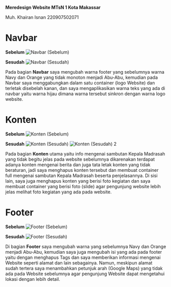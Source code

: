 **Meredesign Website MTsN 1 Kota Makassar**

Muh. Khairan Isnan
220907502071

# Navbar

**Sebelum**
 ![Navbar (Sebelum)](https://github.com/gthbkhrn/redesign-web-Khai/assets/147986653/dbb202f6-53ee-4edb-96f5-4dbafc178bab)

**Sesudah**
![Navbar (Sesudah)](https://github.com/gthbkhrn/redesign-web-Khai/assets/147986653/c2d1a5fc-a9d5-4938-a9f7-fa497b402c84)

Pada bagian **Navbar** saya mengubah warna footer yang sebelumnya warna Navy dan Orange yang tidak monoton menjadi Abu-Abu, kemudian pada Navbar saya menggabungkan dalam satu container (logo Website) dan terletak disebelah kanan, dan saya mengaplikasikan warna teks yang ada di navbar yaitu warna hijau dimana warna tersebut sinkron dengan warna logo website.

# Konten

**Sebelum**
![Konten (Sebelum)](https://github.com/gthbkhrn/redesign-web-Khai/assets/147986653/1b63bc63-c0b1-460b-a22a-53c0f48c7822)

**Sesudah**
![Konten (Sesudah)](https://github.com/gthbkhrn/redesign-web-Khai/assets/147986653/9344dab7-355c-472d-a4be-49208d9c0403)
![Konten (Sesudah) 2](https://github.com/gthbkhrn/redesign-web-Khai/assets/147986653/a2c0dea2-6553-4f98-ad77-968f3593ce37)

Pada bagian **Konten** utama yaitu info mengenai sambutan Kepala Madrasah yang tidak begitu jelas pada website sebelumnya dikarenakan terdapat adanya konten mengenai berita dan juga tata letak konten yang tidak beraturan, jadi saya menghapus konten tersebut dan membuat container full mengenai sambutan Kepala Madrasah beserta penjelasannya. Di sisi lain, saya juga menghapus konten yang berisi foto kegiatan dan saya membuat container yang berisi foto (slide) agar pengunjung website lebih jelas melihat foto kegiatan yang ada pada website.

# Footer 

**Sebelum**
![Footer (Sebelum)](https://github.com/gthbkhrn/redesign-web-Khai/assets/147986653/3f5d0a32-72f5-496d-a668-75dc75d319e4)

**Sesudah**
![Footer (Sesudah)](https://github.com/gthbkhrn/redesign-web-Khai/assets/147986653/8cc73216-e73d-437a-ae42-d247538def36)

Di bagian **Footer** saya mengubah warna yang sebelumnya Navy dan Orange menjadi Abu-Abu, kemudian saya juga mengubah isi yang ada pada footer yaitu dengan menghapus Tags dan saya memberikan informasi mengenai Website seperti alamat dan lain sebagainya. Namun, meskipun alamat sudah tertera saya menambahkan petunjuk arah (Google Maps) yang tidak ada pada Website sebelumnya agar pengunjung Website dapat mengetahui lokasi dengan lebih detail.
